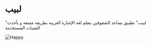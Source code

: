 # لبيب
 "لبيب" تطبيق يساعد الشغوفين بتعلم لغة الإشارة العربية بطريقة ممتعة و بأحدث التقنيات المستخدمة  

![Happy](https://user-images.githubusercontent.com/90304225/160501693-848b4811-ec1d-40c1-9c52-04675a21807b.PNG)

